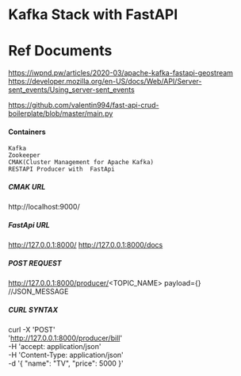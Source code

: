 # Kafka Stack with FastAPI

# Ref Documents
https://iwpnd.pw/articles/2020-03/apache-kafka-fastapi-geostream 
https://developer.mozilla.org/en-US/docs/Web/API/Server-sent_events/Using_server-sent_events

https://github.com/valentin994/fast-api-crud-boilerplate/blob/master/main.py

#### Containers
	Kafka
	Zookeeper
	CMAK(Cluster Management for Apache Kafka)
	RESTAPI Producer with  FastApi

##### CMAK URL
http://localhost:9000/

##### FastApi URL
http://127.0.0.1:8000/
http://127.0.0.1:8000/docs

##### POST REQUEST
http://127.0.0.1:8000/producer/<TOPIC_NAME>
payload={} //JSON_MESSAGE

##### CURL SYNTAX
curl -X 'POST' \
  'http://127.0.0.1:8000/producer/bill' \
  -H 'accept: application/json' \
  -H 'Content-Type: application/json' \
  -d '{
  "name": "TV",
  "price": 5000
}'








